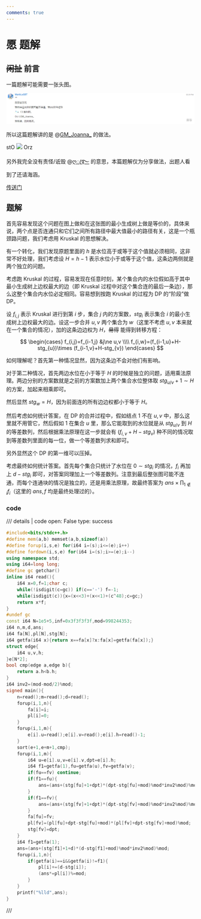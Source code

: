 ```yaml
---
comments: true
---
```


# 愿 题解

## ~~闲扯~~ 前言

一篇题解可能需要一张头图。

![](../pictures/20230630B_C_1.png)

所以这篇题解讲的是 @[GM_Joanna_](https://www.luogu.com.cn/user/477865) 的做法。

stO [![](https://cdn.luogu.com.cn/upload/usericon/477865.png)](https://www.luogu.com.cn/user/477865) Orz

另外我完全没有责怪/诋毁 @[ღꦿ࿐](https://www.luogu.com.cn/user/161697) 的意思，本篇题解仅为分享做法，出题人看到了还请海涵。

[传送门](https://local.cwoi.com.cn:8443/contest/C0279/problem/C)

## 题解

首先容易发现这个问题在图上做和在这张图的最小生成树上做是等价的，具体来说，两个点是否连通只和它们之间所有路径中最大值最小的路径有关，这是一个瓶颈路问题，我们考虑用 Kruskal 的思想解决。

有一个转化，我们发现原题里面的 $h$ 是水位高于或等于这个值就必须相同，这非常不好处理，我们考虑设 $H=h-1$ 表示水位小于或等于这个值，这条边两侧就是两个独立的问题。

考虑跑 Kruskal 的过程，容易发现在任意时刻，某个集合内的水位假如高于其中最小生成树上边权最大的边（即 Kruskal 过程中对这个集合连的最后一条边），那么这整个集合内水位必定相同。容易想到按跑 Kruskal 的过程为 DP 的“阶段”做 DP。

设 $f_{i,j}$ 表示 Kruskal 进行到第 $i$ 步，集合 $j$ 内的方案数，$stg_i$ 表示集合 $i$ 的最小生成树上边权最大的边。设这一步合并 $u,v$ 两个集合为 $w$（这里不考虑 $u,v$ 本来就在一个集合的情况），加的这条边边权为 $H$，~~易得~~ 能得到转移方程：

$$
\begin{cases}
f_{i,j}=f_{i-1,j}
&j\ne u,v \\\\
f_{i,w}=(f_{i-1,u}+H-stg_{u})\times (f_{i-1,v}+H-stg_{v})
\end{cases}
$$

如何理解呢？首先第一种情况显然，因为这条边不会对他们有影响。

对于第二种情况，首先两边水位在小于等于 $H$ 的时候是独立的问题，适用乘法原理。两边分别的方案数就是之前的方案数加上两个集合水位整体取 $stg_{u/v}+1\sim H$ 的方案，加起来相乘即可。

然后显然 $stg_w=H$，因为前面连的所有边边权都小于等于 $H$。

然后考虑如何统计答案，在 DP 的合并过程中，假如结点 $1$ 不在 $u,v$ 中，那么这里就不用管它，然后假如 $1$ 在集合 $u$ 里，那么它能取到的水位就是从 $stg_{u/v}$ 到 $H$ 的等差数列，然后根据乘法原理在这一步就会有 $(f_{i,v}+H-stg_v)$ 种不同的情况取到等差数列里面的每一位，做一个等差数列求和即可。

另外显然这个 DP 的第一维可以压掉。

考虑最终如何统计答案。首先每个集合只统计了水位在 $0 \sim stg_i$ 的情况，$f_i$ 再加上 $d-stg_i$ 即可，对答案同理加上一个等差数列。注意到最后整张图可能不连通，而每个连通块的情况是独立的，还是用乘法原理，故最终答案为 $ans\times \prod_{1 \notin i}f_i$（这里的 $ans,f$ 均是最终处理过的）。

### code

/// details | code
    open: False
    type: success
```cpp
#include<bits/stdc++.h>
#define mem(a,b) memset(a,b,sizeof(a))
#define forup(i,s,e) for(i64 i=(s);i<=(e);i++)
#define fordown(i,s,e) for(i64 i=(s);i>=(e);i--)
using namespace std;
using i64=long long;
#define gc getchar()
inline i64 read(){
    i64 x=0,f=1;char c;
    while(!isdigit(c=gc)) if(c=='-') f=-1;
    while(isdigit(c)){x=(x<<3)+(x<<1)+(c^48);c=gc;}
    return x*f;
}
#undef gc
const i64 N=1e5+5,inf=0x3f3f3f3f,mod=998244353;
i64 n,m,d,ans;
i64 fa[N],pl[N],stg[N];
i64 getfa(i64 x){return x==fa[x]?x:fa[x]=getfa(fa[x]);}
struct edge{
	i64 u,v,h;
}e[N*2];
bool cmp(edge a,edge b){
	return a.h<b.h;
}
i64 inv2=(mod-mod/2)%mod;
signed main(){
	n=read();m=read();d=read();
	forup(i,1,n){
		fa[i]=i;
		pl[i]=0;
	}
	forup(i,1,m){
		e[i].u=read();e[i].v=read();e[i].h=read()-1;
	}
	sort(e+1,e+m+1,cmp);
	forup(i,1,m){
		i64 u=e[i].u,v=e[i].v,dpt=e[i].h;
		i64 f1=getfa(1),fu=getfa(u),fv=getfa(v);
		if(fu==fv) continue;
		if(f1==fu){
			ans=(ans+(stg[fu]+1+dpt)*(dpt-stg[fu]+mod)%mod*inv2%mod)%mod*(pl[fv]+dpt-stg[fv]+mod)%mod;
		}
		if(f1==fv){
			ans=(ans+(stg[fv]+1+dpt)*(dpt-stg[fv]+mod)%mod*inv2%mod)%mod*(pl[fu]+dpt-stg[fu]+mod)%mod;
		}
		fa[fu]=fv;
		pl[fv]=(pl[fu]+dpt-stg[fu]+mod)*(pl[fv]+dpt-stg[fv]+mod)%mod;
		stg[fv]=dpt; 
	}
	i64 f1=getfa(1);
	ans=(ans+(stg[f1]+1+d)*(d-stg[f1]+mod)%mod*inv2%mod)%mod;
	forup(i,1,n){
		if(getfa(i)==i&&getfa(i)!=f1){
			pl[i]+=(d-stg[i]);
			(ans*=pl[i])%=mod;
		}
	}
	printf("%lld",ans);
}
```
///